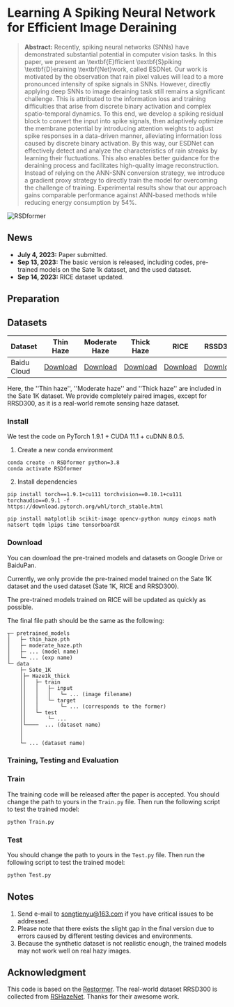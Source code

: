 # Learning A Spiking Neural Network for Efficient Image Deraining
<!---
[![GoogleDrive](https://img.shields.io/badge/Data-GoogleDrive-brightgreen)](https://drive.google.com/drive/folders/1KRR_L276nviPT9JFPL9zfBiZVKJO6dM1?usp=drive_link)
[![BaiduPan](https://img.shields.io/badge/Data-BaiduPan-brightgreen)](https://pan.baidu.com/s/1TlgoslD-hIzySDL8l6gekw?pwd=pu2t)
--->

> **Abstract:** 
Recently, spiking neural networks (SNNs) have demonstrated substantial potential in computer vision tasks.
In this paper, we present an \textbf{E}fficient \textbf{S}piking \textbf{D}eraining \textbf{Net}work, called ESDNet.
Our work is motivated by the observation that rain pixel values will lead to a more pronounced intensity of spike signals in SNNs. However, directly applying deep SNNs to image deraining task still remains a significant challenge.
This is attributed to the information loss and training difficulties that arise from discrete binary activation and complex spatio-temporal dynamics.
To this end, we develop a spiking residual block to convert the input into spike signals, then adaptively optimize the membrane potential by introducing attention weights to adjust spike responses in a data-driven manner, alleviating information loss caused by discrete binary activation.
By this way, our ESDNet can effectively detect and analyze the characteristics of rain streaks by learning their fluctuations. This also enables better guidance for the deraining process and facilitates high-quality image reconstruction.
Instead of relying on the ANN-SNN conversion strategy, we introduce a gradient proxy strategy to directly train the model for overcoming the challenge of training. 
Experimental results show that our approach gains comparable performance against ANN-based methods while reducing energy consumption by 54\%. 

![RSDformer](figs/arch.png)

## News

- **July 4, 2023:** Paper submitted. 
- **Sep 13, 2023:** The basic version is released, including codes, pre-trained models on the Sate 1k dataset, and the used dataset.
- **Sep 14, 2023:** RICE dataset updated.
<!---  ** Sep 15, 2023:** The [visual results on Sate 1K](https://pan.baidu.com/s/1dToHnHI9GVaHQ3-I6OIbpA?pwd=rs1k) and [real-world dataset RSSD300](https://pan.baidu.com/s/1OZUWj8eo6EmP5Rh8DE1mrA?pwd=8ad5) are updated.-->


## Preparation

## Datasets
<table>
<thead>
  <tr>
    <th>Dataset</th>
    <th>Thin Haze</th>
    <th>Moderate Haze</th>
    <th>Thick Haze</th>
    <th>RICE</th>
    <th>RSSD300</th>
  </tr>
</thead>
<tbody>
  <tr>
    <td>Baidu Cloud</td>
    <td> <a href="https://pan.baidu.com/s/1r7RvVBKIj-viGxdxGE-HsQ?pwd=axjx ">Download</a> </td>
    <td align="center"> <a href="https://pan.baidu.com/s/1r7RvVBKIj-viGxdxGE-HsQ?pwd=axjx ">Download</a> </td>
    <td> <a href="https://pan.baidu.com/s/1r7RvVBKIj-viGxdxGE-HsQ?pwd=axjx ">Download</a> </td>
    <td> <a href="https://pan.baidu.com/s/1zbTBTys4VqL9CnJI0UFgoQ?pwd=7vj5">Download</a> </td>
    <td> <a href="https://pan.baidu.com/s/1OZUWj8eo6EmP5Rh8DE1mrA?pwd=8ad5">Download</a> </td>
  </tr>
</tbody>
</table>
Here, the ''Thin haze'', ''Moderate haze'' and ''Thick haze'' are included in the Sate 1K dataset. We provide completely paired images, except for RRSD300, as it is a real-world remote sensing haze dataset. 

<!---
## Pre-trained Models
<table>
<thead>
  <tr>
    <th>Dataset</th>
    <th>Thin Haze</th>
    <th>Moderate Haze</th>
    <th>Thick Haze</th>
    <th>RICE</th>
  </tr>
</thead>
<tbody>
  <tr>
    <td>Baidu Cloud</td>
    <td> <a href="https://pan.baidu.com/s/1ncoc2qnlZd5hkSak6jEvrw?pwd=0nvo">Download</a> </td>
    <td align="center"> <a href="https://pan.baidu.com/s/1ncoc2qnlZd5hkSak6jEvrw?pwd=0nvo">Download</a> </td>
    <td > <a href="https://pan.baidu.com/s/1ncoc2qnlZd5hkSak6jEvrw?pwd=0nvo">Download</a> </td>
    <td> <a href="https://pan.baidu.com/s/1OWtEGwccqzf6cmCtDhWZnA?pwd=gj56">Download</a> </td>
  </tr>
</tbody>
<tbody>
  <tr>
    <td>Google Drive</td>
    <td> <a href="https://drive.google.com/drive/folders/1Dbja877w0TWXDqw9WYVwnRQMl6V9DkaT?usp=drive_link">Download</a> </td>
    <td align="center"> <a href="https://drive.google.com/drive/folders/1Dbja877w0TWXDqw9WYVwnRQMl6V9DkaT?usp=drive_link">Download</a> </td>
    <td> <a href="https://drive.google.com/drive/folders/1Dbja877w0TWXDqw9WYVwnRQMl6V9DkaT?usp=drive_link">Download</a> </td>
    <td> <a href="https://drive.google.com/drive/folders/1-d4OrxIbN3sN5coywpAvQavFIpQKxQwN?usp=drive_link">Download</a> </td>
  </tr>
</tbody>
</table>
Currently, we only provide the pre-trained models trained on the Sate 1K dataset. The pre-trained model of the RICE dataset will be updated as quickly as soon.
--->

### Install

We test the code on PyTorch 1.9.1 + CUDA 11.1 + cuDNN 8.0.5.

1. Create a new conda environment
```
conda create -n RSDformer python=3.8
conda activate RSDformer 
```

2. Install dependencies
```
pip install torch==1.9.1+cu111 torchvision==0.10.1+cu111 torchaudio==0.9.1 -f https://download.pytorch.org/whl/torch_stable.html

pip install matplotlib scikit-image opencv-python numpy einops math natsort tqdm lpips time tensorboardX
```

### Download

You can download the pre-trained models and datasets on Google Drive or BaiduPan.

Currently, we only provide the pre-trained model trained on the Sate 1K dataset and the used dataset (Sate 1K, RICE and RRSD300).  

The pre-trained models trained on RICE will be updated as quickly as possible.

The final file path should be the same as the following:

```
┬─ pretrained_models
│   ├─ thin_haze.pth
│   ├─ moderate_haze.pth
│   ├─ ... (model name)
│   └─ ... (exp name)
└─ data
    ├─ Sate_1K
    │├─ Haze1k_thick
    ││   ├─ train
    ││   │   ├─ input
    ││   │   │   └─ ... (image filename)
    ││   │   └─ target
    ││   │       └─ ... (corresponds to the former)
    ││   └─ test
    ││       └─ ...
    │└────  ... (dataset name)
    │
    │
    └─ ... (dataset name)

```
### Training, Testing and Evaluation

### Train
The training code will be released after the paper is accepted.
You should change the path to yours in the `Train.py` file.  Then run the following script to test the trained model:

```sh
python Train.py
```

### Test
You should change the path to yours in the `Test.py` file.  Then run the following script to test the trained model:

```sh
python Test.py
```

<!---
### Evaluation
You should change the path to yours in the `Dataload.py` file.  Then run the following script to test the trained model:

```sh
python PSNR_SSIM.py
```
It is recommended that you can download the visual deraining results and retest the quantitative results on your own device and environment.
--->

<!---
### Visual Results

<table>
<thead>
  <tr>
    <th>Dataset</th>
    <th>Thin Haze</th>
    <th>Moderate Haze</th>
    <th>Thin Haze</th>
  </tr>
</thead>
<tbody>
  <tr>
    <td>Baidu Cloud</td>
    <td> <a href="https://pan.baidu.com/s/1dToHnHI9GVaHQ3-I6OIbpA?pwd=rs1k">Download</a> </td>
    <td align="center"> <a href="https://pan.baidu.com/s/1dToHnHI9GVaHQ3-I6OIbpA?pwd=rs1k">Download</a> </td>
    <td> <a href="https://pan.baidu.com/s/1dToHnHI9GVaHQ3-I6OIbpA?pwd=rs1k">Download</a> </td>
  </tr>
</tbody>
<tbody>
  <tr>
    <td>Google Drive</td>
    <td> <a href="https://drive.google.com/drive/folders/16UHn439SMJp0ZnDt_yoYc96ypsY7FN7n?usp=drive_link">Download</a> </td>
    <td align="center"> <a href="https://drive.google.com/drive/folders/16UHn439SMJp0ZnDt_yoYc96ypsY7FN7n?usp=drive_link">Download</a> </td>
    <td> <a href="https://drive.google.com/drive/folders/16UHn439SMJp0ZnDt_yoYc96ypsY7FN7n?usp=drive_link">Download</a> </td>
  </tr>
</tbody>
</table>
Currently, we provide the visual results on the Sate 1K dataset. The visual results of the RICE dataset and RSSD300 will be updated as quickly as soon.
--->

## Notes

1. Send e-mail to songtienyu@163.com if you have critical issues to be addressed.
2. Please note that there exists the slight gap in the final version due to errors caused by different testing devices and environments. 
3. Because the synthetic dataset is not realistic enough, the trained models may not work well on real hazy images.


## Acknowledgment

This code is based on the [Restormer](https://github.com/swz30/Restormer). The real-world dataset RRSD300 is collected from [RSHazeNet](https://github.com/chdwyb/RSHazeNet). Thanks for their awesome work.
